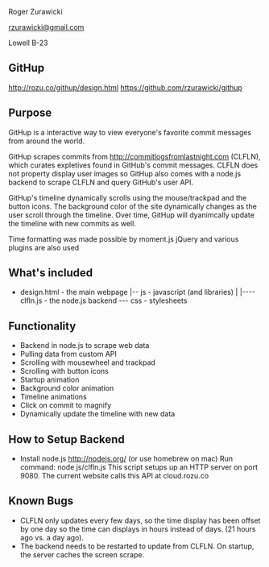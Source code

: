 Roger Zurawicki

rzurawicki@gmail.com

Lowell B-23

GitHup
------

http://rozu.co/githup/design.html
https://github.com/rzurawicki/githup

## Purpose

GitHup is a interactive way to view everyone's favorite commit messages from around the world.

GitHup scrapes commits from http://commitlogsfromlastnight.com (CLFLN),
which curates expletives found in GitHub's commit messages. CLFLN does not
property display user images so GitHup also comes with a node.js backend to scrape
CLFLN and query GitHub's user API.

GitHup's timeline dynamically scrolls using the mouse/trackpad and the button icons.
The background color of the site dynamically changes as the user scroll through the timeline.
Over time, GitHup will dyanimcally update the timeline with new commits as well.

Time formatting was made possible by moment.js
jQuery and various plugins are also used


## What's included
  * design.html - the main webpage
  |-- js  - javascript (and libraries)
  |   |---- clfln.js - the node.js backend
  --- css - stylesheets

## Functionality
  * Backend in node.js to scrape web data
  * Pulling data from custom API
  * Scrolling with mousewheel and trackpad
  * Scrolling with button icons
  * Startup animation
  * Background color animation
  * Timeline animations
  * Click on commit to magnify
  * Dynamically update the timeline with new data


## How to Setup Backend
  * Install node.js <http://nodejs.org/> (or use homebrew on mac)
        Run command: node js/clfln.js
        This script setups up an HTTP server on port 9080.
        The current website calls this API at cloud.rozu.co


## Known Bugs
  * CLFLN only updates every few days, so the time display has been offset by one day so the time can displays in hours instead of days.
 (21 hours ago vs. a day ago).
  * The backend needs to be restarted to update from CLFLN. On startup, the server caches the screen scrape.
